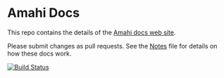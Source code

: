 Amahi Docs
==========

This repo contains the details of the [Amahi docs web site](http://docs.amahi.org/).

Please submit changes as pull requests. See the [Notes](NOTES.md) file for details on how these docs work.

[![Build Status](https://secure.travis-ci.org/amahi/docs.png)](http://travis-ci.org/amahi/docs)


